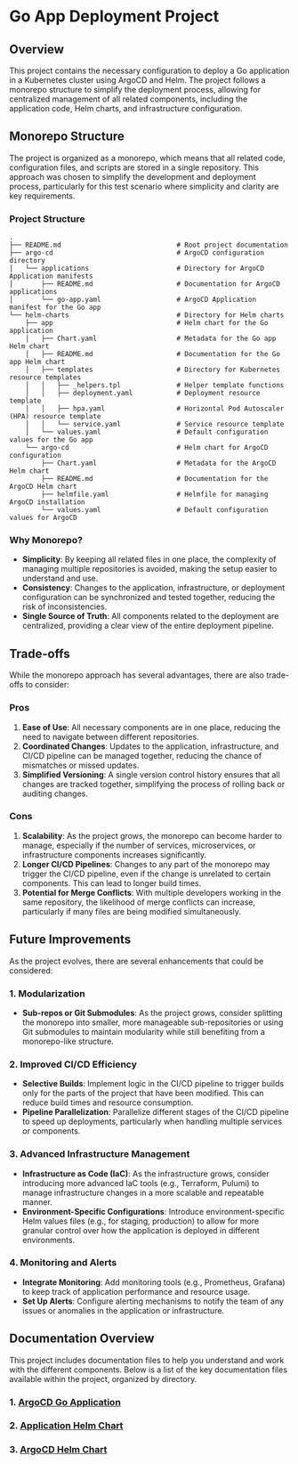 # Go App Deployment Project

## Overview

This project contains the necessary configuration to deploy a Go application in a Kubernetes cluster using ArgoCD and Helm. The project follows a monorepo structure to simplify the deployment process, allowing for centralized management of all related components, including the application code, Helm charts, and infrastructure configuration.

## Monorepo Structure

The project is organized as a monorepo, which means that all related code, configuration files, and scripts are stored in a single repository. This approach was chosen to simplify the development and deployment process, particularly for this test scenario where simplicity and clarity are key requirements.

### Project Structure

```plaintext
.
├── README.md                             # Root project documentation
├── argo-cd                               # ArgoCD configuration directory
│   └── applications                      # Directory for ArgoCD Application manifests
│       ├── README.md                     # Documentation for ArgoCD applications
│       └── go-app.yaml                   # ArgoCD Application manifest for the Go app
└── helm-charts                           # Directory for Helm charts
    ├── app                               # Helm chart for the Go application
    │   ├── Chart.yaml                    # Metadata for the Go app Helm chart
    │   ├── README.md                     # Documentation for the Go app Helm chart
    │   ├── templates                     # Directory for Kubernetes resource templates
    │   │   ├── _helpers.tpl              # Helper template functions
    │   │   ├── deployment.yaml           # Deployment resource template
    │   │   ├── hpa.yaml                  # Horizontal Pod Autoscaler (HPA) resource template
    │   │   └── service.yaml              # Service resource template
    │   └── values.yaml                   # Default configuration values for the Go app
    └── argo-cd                           # Helm chart for ArgoCD configuration
        ├── Chart.yaml                    # Metadata for the ArgoCD Helm chart
        ├── README.md                     # Documentation for the ArgoCD Helm chart
        ├── helmfile.yaml                 # Helmfile for managing ArgoCD installation
        └── values.yaml                   # Default configuration values for ArgoCD
```

### Why Monorepo?

- **Simplicity**: By keeping all related files in one place, the complexity of managing multiple repositories is avoided, making the setup easier to understand and use.
- **Consistency**: Changes to the application, infrastructure, or deployment configuration can be synchronized and tested together, reducing the risk of inconsistencies.
- **Single Source of Truth**: All components related to the deployment are centralized, providing a clear view of the entire deployment pipeline.

## Trade-offs

While the monorepo approach has several advantages, there are also trade-offs to consider:

### Pros

1. **Ease of Use**: All necessary components are in one place, reducing the need to navigate between different repositories.
2. **Coordinated Changes**: Updates to the application, infrastructure, and CI/CD pipeline can be managed together, reducing the chance of mismatches or missed updates.
3. **Simplified Versioning**: A single version control history ensures that all changes are tracked together, simplifying the process of rolling back or auditing changes.

### Cons

1. **Scalability**: As the project grows, the monorepo can become harder to manage, especially if the number of services, microservices, or infrastructure components increases significantly.
2. **Longer CI/CD Pipelines**: Changes to any part of the monorepo may trigger the CI/CD pipeline, even if the change is unrelated to certain components. This can lead to longer build times.
3. **Potential for Merge Conflicts**: With multiple developers working in the same repository, the likelihood of merge conflicts can increase, particularly if many files are being modified simultaneously.

## Future Improvements

As the project evolves, there are several enhancements that could be considered:

### 1. **Modularization**

- **Sub-repos or Git Submodules**: As the project grows, consider splitting the monorepo into smaller, more manageable sub-repositories or using Git submodules to maintain modularity while still benefiting from a monorepo-like structure.

### 2. **Improved CI/CD Efficiency**

- **Selective Builds**: Implement logic in the CI/CD pipeline to trigger builds only for the parts of the project that have been modified. This can reduce build times and resource consumption.
- **Pipeline Parallelization**: Parallelize different stages of the CI/CD pipeline to speed up deployments, particularly when handling multiple services or components.

### 3. **Advanced Infrastructure Management**

- **Infrastructure as Code (IaC)**: As the infrastructure grows, consider introducing more advanced IaC tools (e.g., Terraform, Pulumi) to manage infrastructure changes in a more scalable and repeatable manner.
- **Environment-Specific Configurations**: Introduce environment-specific Helm values files (e.g., for staging, production) to allow for more granular control over how the application is deployed in different environments.

### 4. **Monitoring and Alerts**

- **Integrate Monitoring**: Add monitoring tools (e.g., Prometheus, Grafana) to keep track of application performance and resource usage.
- **Set Up Alerts**: Configure alerting mechanisms to notify the team of any issues or anomalies in the application or infrastructure.

## Documentation Overview

This project includes documentation files to help you understand and work with the different components. Below is a list of the key documentation files available within the project, organized by directory.

### 1. [ArgoCD Go Application](./argo-cd/applications/README.md)

### 2. [Application Helm Chart](./helm-charts/app/README.md)

### 3. [ArgoCD Helm Chart](./helm-charts/argo-cd/README.md)
